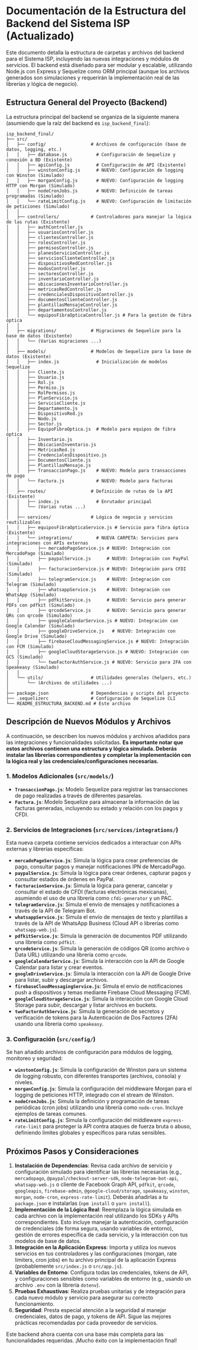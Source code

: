 # Documentación de la Estructura del Backend del Sistema ISP (Actualizado)

Este documento detalla la estructura de carpetas y archivos del backend para el Sistema ISP, incluyendo las nuevas integraciones y módulos de servicios. El backend está diseñado para ser modular y escalable, utilizando Node.js con Express y Sequelize como ORM principal (aunque los archivos generados son simulaciones y requerirán la implementación real de las librerías y lógica de negocio).

## Estructura General del Proyecto (Backend)

La estructura principal del backend se organiza de la siguiente manera (asumiendo que la raíz del backend es `isp_backend_final`):

```
isp_backend_final/
├── src/
│   ├── config/                 # Archivos de configuración (base de datos, logging, etc.)
│   │   ├── database.js           # Configuración de Sequelize y conexión a BD (Existente)
│   │   ├── apiConfig.js          # Configuración de API (Existente)
│   │   ├── winstonConfig.js      # NUEVO: Configuración de logging con Winston (Simulado)
│   │   ├── morganConfig.js       # NUEVO: Configuración de logging HTTP con Morgan (Simulado)
│   │   ├── nodeCronJobs.js       # NUEVO: Definición de tareas programadas (Simulado)
│   │   └── rateLimitConfig.js    # NUEVO: Configuración de limitación de peticiones (Simulado)
│   │
│   ├── controllers/            # Controladores para manejar la lógica de las rutas (Existente)
│   │   ├── authController.js
│   │   ├── usuariosController.js
│   │   ├── clientesController.js
│   │   ├── rolesController.js
│   │   ├── permisosController.js
│   │   ├── planesServicioController.js
│   │   ├── serviciosClienteController.js
│   │   ├── dispositivosRedController.js
│   │   ├── nodosController.js
│   │   ├── sectoresController.js
│   │   ├── inventarioController.js
│   │   ├── ubicacionesInventarioController.js
│   │   ├── metricasRedController.js
│   │   ├── credencialesDispositivoController.js
│   │   ├── documentosClienteController.js
│   │   ├── plantillasMensajeController.js
│   │   ├── departamentosController.js
│   │   └── equiposFibraOpticaController.js # Para la gestión de fibra óptica
│   │
│   ├── migrations/             # Migraciones de Sequelize para la base de datos (Existente)
│   │   └── (Varias migraciones ...)
│   │
│   ├── models/                 # Modelos de Sequelize para la base de datos (Existente)
│   │   ├── index.js              # Inicialización de modelos Sequelize
│   │   ├── Cliente.js
│   │   ├── Usuario.js
│   │   ├── Rol.js
│   │   ├── Permiso.js
│   │   ├── RolPermisos.js
│   │   ├── PlanServicio.js
│   │   ├── ServicioCliente.js
│   │   ├── Departamento.js
│   │   ├── DispositivoRed.js
│   │   ├── Nodo.js
│   │   ├── Sector.js
│   │   ├── EquipoFibraOptica.js  # Modelo para equipos de fibra óptica
│   │   ├── Inventario.js
│   │   ├── UbicacionInventario.js
│   │   ├── MetricasRed.js
│   │   ├── CredencialesDispositivo.js
│   │   ├── DocumentosCliente.js
│   │   ├── PlantillasMensaje.js
│   │   ├── TransaccionPago.js    # NUEVO: Modelo para transacciones de pago
│   │   └── Factura.js            # NUEVO: Modelo para facturas
│   │
│   ├── routes/                 # Definición de rutas de la API (Existente)
│   │   ├── index.js              # Enrutador principal
│   │   └── (Varias rutas ...)
│   │
│   ├── services/               # Lógica de negocio y servicios reutilizables
│   │   ├── equiposFibraOpticaService.js # Servicio para fibra óptica (Existente)
│   │   └── integrations/         # NUEVA CARPETA: Servicios para integraciones con APIs externas
│   │       ├── mercadoPagoService.js # NUEVO: Integración con MercadoPago (Simulado)
│   │       ├── paypalService.js      # NUEVO: Integración con PayPal (Simulado)
│   │       ├── facturacionService.js # NUEVO: Integración para CFDI (Simulado)
│   │       ├── telegramService.js    # NUEVO: Integración con Telegram (Simulado)
│   │       ├── whatsappService.js    # NUEVO: Integración con WhatsApp (Simulado)
│   │       ├── pdfkitService.js      # NUEVO: Servicio para generar PDFs con pdfkit (Simulado)
│   │       ├── qrcodeService.js      # NUEVO: Servicio para generar QRs con qrcode (Simulado)
│   │       ├── googleCalendarService.js # NUEVO: Integración con Google Calendar (Simulado)
│   │       ├── googleDriveService.js   # NUEVO: Integración con Google Drive (Simulado)
│   │       ├── firebaseCloudMessagingService.js # NUEVO: Integración con FCM (Simulado)
│   │       ├── googleCloudStorageService.js # NUEVO: Integración con GCS (Simulado)
│   │       └── twoFactorAuthService.js # NUEVO: Servicio para 2FA con Speakeasy (Simulado)
│   │
│   └── utils/                  # Utilidades generales (helpers, etc.)
│       └── (Archivos de utilidades ...)
│
├── package.json                # Dependencias y scripts del proyecto
├── .sequelizerc                # Configuración de Sequelize CLI
└── README_ESTRUCTURA_BACKEND.md # Este archivo
```

## Descripción de Nuevos Módulos y Archivos

A continuación, se describen los nuevos módulos y archivos añadidos para las integraciones y funcionalidades solicitadas. **Es importante notar que estos archivos contienen una estructura y lógica simulada. Deberás instalar las librerías correspondientes y completar la implementación con la lógica real y las credenciales/configuraciones necesarias.**

### 1. Modelos Adicionales (`src/models/`)

*   **`TransaccionPago.js`**: Modelo Sequelize para registrar las transacciones de pago realizadas a través de diferentes pasarelas.
*   **`Factura.js`**: Modelo Sequelize para almacenar la información de las facturas generadas, incluyendo su estado y relación con los pagos y CFDI.

### 2. Servicios de Integraciones (`src/services/integrations/`)

Esta nueva carpeta contiene servicios dedicados a interactuar con APIs externas y librerías específicas:

*   **`mercadoPagoService.js`**: Simula la lógica para crear preferencias de pago, consultar pagos y manejar notificaciones IPN de MercadoPago.
*   **`paypalService.js`**: Simula la lógica para crear órdenes, capturar pagos y consultar estados de órdenes en PayPal.
*   **`facturacionService.js`**: Simula la lógica para generar, cancelar y consultar el estado de CFDI (facturas electrónicas mexicanas), asumiendo el uso de una librería como `cfdi-generator` y un PAC.
*   **`telegramService.js`**: Simula el envío de mensajes y notificaciones a través de la API de Telegram Bot.
*   **`whatsappService.js`**: Simula el envío de mensajes de texto y plantillas a través de la API de WhatsApp Business (Cloud API o librerías como `whatsapp-web.js`).
*   **`pdfkitService.js`**: Simula la generación de documentos PDF utilizando una librería como `pdfkit`.
*   **`qrcodeService.js`**: Simula la generación de códigos QR (como archivo o Data URL) utilizando una librería como `qrcode`.
*   **`googleCalendarService.js`**: Simula la interacción con la API de Google Calendar para listar y crear eventos.
*   **`googleDriveService.js`**: Simula la interacción con la API de Google Drive para listar, subir y descargar archivos.
*   **`firebaseCloudMessagingService.js`**: Simula el envío de notificaciones push a dispositivos y temas mediante Firebase Cloud Messaging (FCM).
*   **`googleCloudStorageService.js`**: Simula la interacción con Google Cloud Storage para subir, descargar y listar archivos en buckets.
*   **`twoFactorAuthService.js`**: Simula la generación de secretos y verificación de tokens para la Autenticación de Dos Factores (2FA) usando una librería como `speakeasy`.

### 3. Configuración (`src/config/`)

Se han añadido archivos de configuración para módulos de logging, monitoreo y seguridad:

*   **`winstonConfig.js`**: Simula la configuración de Winston para un sistema de logging robusto, con diferentes transportes (archivos, consola) y niveles.
*   **`morganConfig.js`**: Simula la configuración del middleware Morgan para el logging de peticiones HTTP, integrado con el stream de Winston.
*   **`nodeCronJobs.js`**: Simula la definición y programación de tareas periódicas (cron jobs) utilizando una librería como `node-cron`. Incluye ejemplos de tareas comunes.
*   **`rateLimitConfig.js`**: Simula la configuración del middleware `express-rate-limit` para proteger la API contra ataques de fuerza bruta o abuso, definiendo límites globales y específicos para rutas sensibles.

## Próximos Pasos y Consideraciones

1.  **Instalación de Dependencias**: Revisa cada archivo de servicio y configuración simulado para identificar las librerías necesarias (e.g., `mercadopago`, `@paypal/checkout-server-sdk`, `node-telegram-bot-api`, `whatsapp-web.js` o cliente de Facebook Graph API, `pdfkit`, `qrcode`, `googleapis`, `firebase-admin`, `@google-cloud/storage`, `speakeasy`, `winston`, `morgan`, `node-cron`, `express-rate-limit`). Deberás añadirlas a tu `package.json` e instalarlas (`npm install` o `yarn install`).
2.  **Implementación de la Lógica Real**: Reemplaza la lógica simulada en cada archivo con la implementación real utilizando los SDKs y APIs correspondientes. Esto incluye manejar la autenticación, configuración de credenciales (de forma segura, usando variables de entorno), gestión de errores específica de cada servicio, y la interacción con tus modelos de base de datos.
3.  **Integración en la Aplicación Express**: Importa y utiliza los nuevos servicios en tus controladores y las configuraciones (morgan, rate limiters, cron jobs) en tu archivo principal de la aplicación Express (probablemente `src/index.js` o `src/app.js`).
4.  **Variables de Entorno**: Configura todas las credenciales, tokens de API, y configuraciones sensibles como variables de entorno (e.g., usando un archivo `.env` con la librería `dotenv`).
5.  **Pruebas Exhaustivas**: Realiza pruebas unitarias y de integración para cada nuevo módulo y servicio para asegurar su correcto funcionamiento.
6.  **Seguridad**: Presta especial atención a la seguridad al manejar credenciales, datos de pago, y tokens de API. Sigue las mejores prácticas recomendadas por cada proveedor de servicios.

Este backend ahora cuenta con una base más completa para las funcionalidades requeridas. ¡Mucho éxito con la implementación final!

